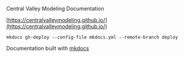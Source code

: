 Central Valley Modeling Documentation

[https://centralvalleymodeling.github.io/](https://centralvalleymodeling.github.io/)

`mkdocs gh-deploy --config-file mkdocs.yml --remote-branch deploy`

Documentation built with [mkdocs](https://www.mkdocs.org/)
